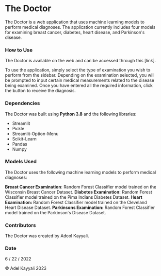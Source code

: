 # **The Doctor**
The Doctor is a web application that uses machine learning models to perform medical diagnoses. The application currently includes four models for examining breast cancer, diabetes, heart disease, and Parkinson's disease.

### How to Use
The Doctor is available on the web and can be accessed through this [link].

To use the application, simply select the type of examination you wish to perform from the sidebar. Depending on the examination selected, you will be prompted to input certain medical measurements related to the disease being examined. Once you have entered all the required information, click the button to receive the diagnosis.

### Dependencies
The Doctor was built using **Python 3.8** and the following libraries:

* Streamlit
* Pickle
* Streamlit-Option-Menu
* Scikit-Learn
* Pandas
* Numpy

### Models Used
The Doctor uses the following machine learning models to perform medical diagnoses:

**Breast Cancer Examination:** Random Forest Classifier model trained on the Wisconsin Breast Cancer Dataset.
**Diabetes Examination:** Random Forest Classifier model trained on the Pima Indians Diabetes Dataset.
**Heart Examination:** Random Forest Classifier model trained on the Cleveland Heart Disease Dataset.
**Parkinsons Examination:** Random Forest Classifier model trained on the Parkinson's Disease Dataset.

### Contributors
The Doctor was created by Adool Kayyali.

### Date
6 / 22 / 2022

© Adel Kayyali 2023
